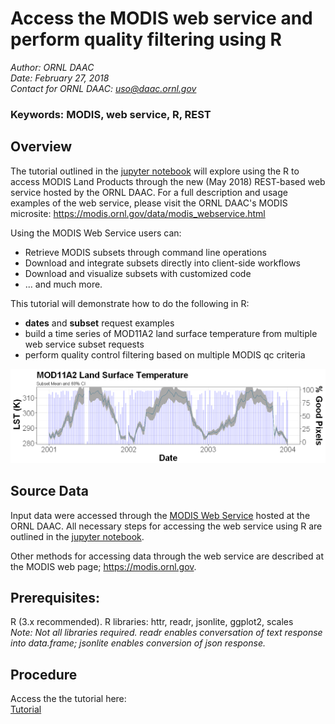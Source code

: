 # Access the MODIS web service and perform quality filtering using R

*Author: ORNL DAAC*  
*Date: February 27, 2018*  
*Contact for ORNL DAAC: uso@daac.ornl.gov*  

### Keywords: MODIS, web service, R, REST

## Overview

The tutorial outlined in the [jupyter notebook](modis_restservice_qc_filter_R.ipynb) will explore using the R to access MODIS Land Products through the new (May 2018) REST-based web service hosted by the ORNL DAAC. For a full description and usage examples of the web service, please visit the ORNL DAAC's MODIS microsite: https://modis.ornl.gov/data/modis_webservice.html

Using the MODIS Web Service users can:

* Retrieve MODIS subsets through command line operations
* Download and integrate subsets directly into client-side workflows
* Download and visualize subsets with customized code 
* ... and much more.

This tutorial will demonstrate how to do the following in R:

* **dates** and **subset** request examples
* build a time series of MOD11A2 land surface temperature from multiple web service subset requests
* perform quality control filtering based on multiple MODIS qc criteria

![Daytime LST for North Table Mountain Ecological Preserve 2001-2003](lst_timeseries_example.png)

## Source Data

Input data were accessed through the [MODIS Web Service](https://modis.ornl.gov/data/modis_webservice.html) hosted at the ORNL DAAC. All necessary steps for accessing the web service using R are outlined in the [jupyter notebook](modis_restservice_qc_filter_R.ipynb).

Other methods for accessing data through the web service are described at the MODIS web page; https://modis.ornl.gov. 

## Prerequisites: 

R (3.x recommended). R libraries: httr, readr, jsonlite, ggplot2, scales  
*Note: Not all libraries required. readr enables conversation of text response into data.frame; jsonlite enables conversion of json response.*

## Procedure

Access the the tutorial here:  
[Tutorial](modis_restservice_qc_filter_R.ipynb)
